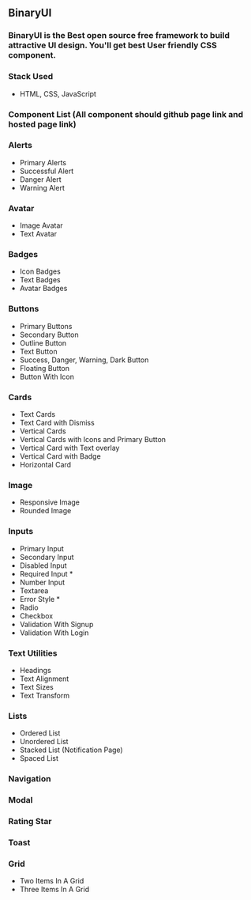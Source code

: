 

## BinaryUI 
### BinaryUI is the Best open source free framework to build attractive UI design. You'll get best User friendly CSS component.

### Stack Used
- HTML, CSS, JavaScript

### Component List (All component should github page link and hosted page link)

### Alerts 
-  Primary Alerts
-  Successful Alert
-  Danger Alert
-  Warning Alert

### Avatar
- Image Avatar
- Text Avatar

### Badges
- Icon Badges
- Text Badges
- Avatar Badges

### Buttons
- Primary Buttons
- Secondary Button
- Outline Button
- Text Button
- Success, Danger, Warning, Dark Button
- Floating Button
- Button With Icon

### Cards
- Text Cards
- Text Card with Dismiss
- Vertical Cards 
- Vertical Cards with Icons and Primary Button 
- Vertical Card with Text overlay 
- Vertical Card with Badge
- Horizontal Card

### Image
- Responsive Image
- Rounded Image

### Inputs
- Primary Input
- Secondary Input
- Disabled Input
- Required Input *
- Number Input
- Textarea
- Error Style *
- Radio
- Checkbox
- Validation With Signup
- Validation With Login

### Text Utilities
- Headings
- Text Alignment
- Text Sizes
- Text Transform

### Lists
- Ordered List 
- Unordered List
- Stacked List (Notification Page)
- Spaced List

### Navigation
### Modal
### Rating Star
### Toast

### Grid
- Two Items In A Grid
- Three Items In A Grid
